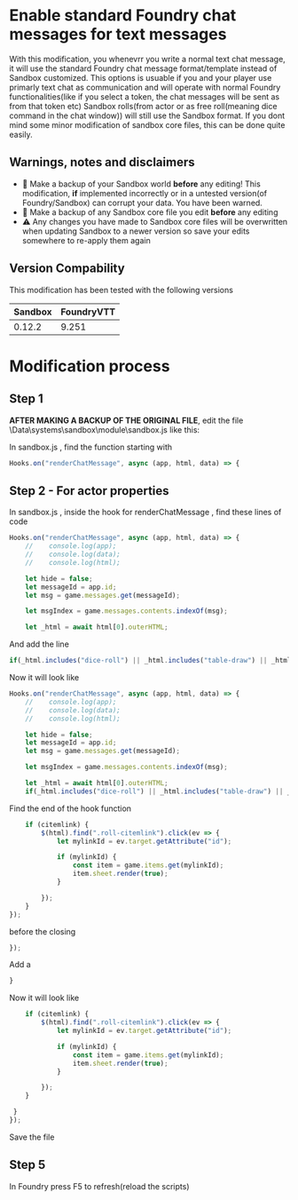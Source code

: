 # Enable standard Foundry chat messages for text messages
With this modification, you whenevrr you write a normal text chat message, it will use the standard Foundry chat message format/template instead of Sandbox customized.
This options is usuable if you and your player use primarly text chat as communication and will operate with normal Foundry functionalities(like if you select a token, the chat messages will be sent as from that token etc)
Sandbox rolls(from actor or as free roll(meaning dice command in the chat window)) will still use the Sandbox format.
If you dont mind some minor modification of sandbox core files, this can be done quite easily.

##  Warnings, notes and disclaimers
* :pushpin: Make a backup of your Sandbox world __**before**__ any editing! This modification, **if** implemented incorrectly or in a untested version(of Foundry/Sandbox) can corrupt your data. You have been warned.
* :pushpin: Make a backup of any Sandbox core file you edit __**before**__ any editing
* :warning: Any changes you have made to Sandbox core files will be overwritten when updating Sandbox to a newer version so save your edits somewhere to re-apply them again 


## Version Compability
This modification has been tested with the following versions  

Sandbox  | FoundryVTT
-------  | ----------
0.12.2   | 9.251

# Modification process

## Step 1

**AFTER MAKING A BACKUP OF THE ORIGINAL FILE**, edit the file \Data\systems\sandbox\module\sandbox.js like this:

In sandbox.js , find the function starting with 
``` javascript 
Hooks.on("renderChatMessage", async (app, html, data) => {
```

## Step 2 - For actor properties
In sandbox.js , inside the hook for renderChatMessage , find these lines of code
``` javascript
Hooks.on("renderChatMessage", async (app, html, data) => {
    //    console.log(app);
    //    console.log(data);
    //    console.log(html);

    let hide = false;
    let messageId = app.id;
    let msg = game.messages.get(messageId);

    let msgIndex = game.messages.contents.indexOf(msg);

    let _html = await html[0].outerHTML; 
```
And add the line
``` javascript
if(_html.includes("dice-roll") || _html.includes("table-draw") || _html.includes("roll-template") ){  
```
Now it will look like 
```javascript
Hooks.on("renderChatMessage", async (app, html, data) => {
    //    console.log(app);
    //    console.log(data);
    //    console.log(html);

    let hide = false;
    let messageId = app.id;
    let msg = game.messages.get(messageId);

    let msgIndex = game.messages.contents.indexOf(msg);

    let _html = await html[0].outerHTML;   
    if(_html.includes("dice-roll") || _html.includes("table-draw") || _html.includes("roll-template") ){  
```

Find the end of the hook function
```javascript 
    if (citemlink) {
        $(html).find(".roll-citemlink").click(ev => {
            let mylinkId = ev.target.getAttribute("id");

            if (mylinkId) {
                const item = game.items.get(mylinkId);
                item.sheet.render(true);
            }

        });
    }
});
```
before the closing 
```javascript
});
``` 
Add a 
```javascript
}
```
Now it will look like
```javascript
    if (citemlink) {
        $(html).find(".roll-citemlink").click(ev => {
            let mylinkId = ev.target.getAttribute("id");

            if (mylinkId) {
                const item = game.items.get(mylinkId);
                item.sheet.render(true);
            }

        });
    }

 }
});
```

Save the file
## Step 5 
In Foundry press F5 to refresh(reload the scripts) 
